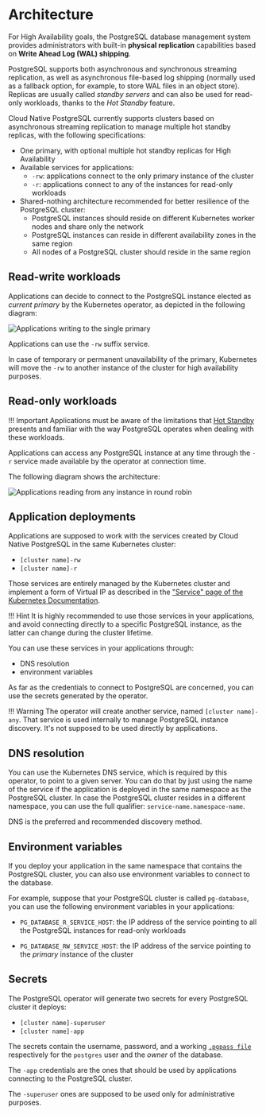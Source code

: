 # Architecture

For High Availability goals, the PostgreSQL database management system provides administrators with built-in **physical replication** capabilities based on **Write Ahead Log (WAL) shipping**.

PostgreSQL supports both asynchronous and synchronous streaming replication, as well as asynchronous file-based log shipping (normally used as a fallback option, for example, to store WAL files in an object store). Replicas are usually called *standby servers* and can also be used for read-only workloads, thanks to the *Hot Standby* feature.

Cloud Native PostgreSQL currently supports clusters based on asynchronous streaming replication to manage multiple hot standby replicas, with the following specifications:

* One primary, with optional multiple hot standby replicas for High Availability
* Available services for applications:
    * `-rw`: applications connect to the only primary instance of the cluster
    * `-r`: applications connect to any of the instances for read-only workloads
* Shared-nothing architecture recommended for better resilience of the PostgreSQL cluster:
    * PostgreSQL instances should reside on different Kubernetes worker nodes and share only the network
    * PostgreSQL instances can reside in different availability zones in the same region
    * All nodes of a PostgreSQL cluster should reside in the same region

## Read-write workloads

Applications can decide to connect to the PostgreSQL instance elected as *current primary*
by the Kubernetes operator, as depicted in the following diagram:

![Applications writing to the single primary](./images/architecture-rw.png)

Applications can use the `-rw` suffix service.

In case of temporary or permanent unavailability of the primary, Kubernetes
will move the `-rw` to another instance of the cluster for high availability
purposes.

## Read-only workloads

!!! Important
    Applications must be aware of the limitations that [Hot Standby](https://www.postgresql.org/docs/current/hot-standby.html)
    presents and familiar with the way PostgreSQL operates when dealing with these workloads.

Applications can access any PostgreSQL instance at any time through the `-r`
service made available by the operator at connection time.

The following diagram shows the architecture:

![Applications reading from any instance in round robin](./images/architecture-r.png)

## Application deployments

Applications are supposed to work with the services created by Cloud Native PostgreSQL
in the same Kubernetes cluster:

* `[cluster name]-rw`
* `[cluster name]-r`

Those services are entirely managed by the Kubernetes cluster and
implement a form of Virtual IP as described in the
["Service" page of the Kubernetes Documentation](https://kubernetes.io/docs/concepts/services-networking/service/#virtual-ips-and-service-proxies).

!!! Hint
    It is highly recommended to use those services in your applications,
    and avoid connecting directly to a specific PostgreSQL instance, as the latter
    can change during the cluster lifetime.

You can use these services in your applications through:

* DNS resolution
* environment variables

As far as the credentials to connect to PostgreSQL are concerned, you can
use the secrets generated by the operator.

!!! Warning
    The operator will create another service, named `[cluster name]-any`. That
    service is used internally to manage PostgreSQL instance discovery.
    It's not supposed to be used directly by applications.

## DNS resolution

You can use the Kubernetes DNS service, which is required by this operator,
to point to a given server.
You can do that by just using the name of the service if the application is
deployed in the same namespace as the PostgreSQL cluster.
In case the PostgreSQL cluster resides in a different namespace, you can use the
full qualifier: `service-name.namespace-name`.

DNS is the preferred and recommended discovery method.

## Environment variables

If you deploy your application in the same namespace that contains the
PostgreSQL cluster, you can also use environment variables to connect to the database.

For example, suppose that your PostgreSQL cluster is called `pg-database`,
you can use the following environment variables in your applications:

* `PG_DATABASE_R_SERVICE_HOST`: the IP address of the service
  pointing to all the PostgreSQL instances for read-only workloads

* `PG_DATABASE_RW_SERVICE_HOST`: the IP address of the
  service pointing to the *primary* instance of the cluster

## Secrets

The PostgreSQL operator will generate two secrets for every PostgreSQL cluster
it deploys:

* `[cluster name]-superuser`
* `[cluster name]-app`

The secrets contain the username, password, and a working
[`.pgpass file`](https://www.postgresql.org/docs/current/libpq-pgpass.html)
respectively for the `postgres` user and the *owner* of the database.

The `-app` credentials are the ones that should be used by applications
connecting to the PostgreSQL cluster.

The `-superuser` ones are supposed to be used only for administrative purposes.
